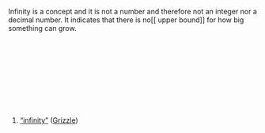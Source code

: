 
Infinity is a concept and it is not a number and therefore not an integer nor a decimal number. It indicates that there is no[[ upper bound]] for how big something can grow. 

‍

‍

‍

‍

‍

1. <span class="highlight" data-annotation="%7B%22attachmentURI%22%3A%22http%3A%2F%2Fzotero.org%2Fusers%2F9667514%2Fitems%2F2AVWIQEV%22%2C%22annotationKey%22%3A%22RL8BFWPZ%22%2C%22color%22%3A%22%23ffd400%22%2C%22pageLabel%22%3A%2226%22%2C%22position%22%3A%7B%22pageIndex%22%3A25%2C%22rects%22%3A%5B%5B246.164%2C499.906%2C569.481%2C509.53%5D%2C%5B42.52%2C487.951%2C569.481%2C497.575%5D%2C%5B42.52%2C475.996%2C569.479%2C485.62%5D%2C%5B42.52%2C464.041%2C166.485%2C473.665%5D%5D%7D%2C%22citationItem%22%3A%7B%22uris%22%3A%5B%22http%3A%2F%2Fzotero.org%2Fusers%2F9667514%2Fitems%2F8EBIR37H%22%5D%2C%22locator%22%3A%2226%22%7D%7D" ztype="zhighlight"><a href="zotero://open-pdf/library/items/2AVWIQEV?page=26&#x26;annotation=RL8BFWPZ">“infinity”</a></span> <span class="citation" data-citation="%7B%22citationItems%22%3A%5B%7B%22uris%22%3A%5B%22http%3A%2F%2Fzotero.org%2Fusers%2F9667514%2Fitems%2F8EBIR37H%22%5D%7D%5D%2C%22properties%22%3A%7B%7D%7D" ztype="zcitation">(<span class="citation-item"><a href="zotero://select/library/items/8EBIR37H">Grizzle</a></span>)</span>

